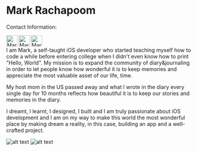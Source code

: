 # Mark Rachapoom
 
Contact Information:

 <a href="https://www.linkedin.com/in/rphanchotong/">
   <img align="left" alt="Mark's Instagram" width="30px" src="https://cdn.jsdelivr.net/npm/simple-icons@v3/icons/linkedin.svg" />
 </a>
 <a href="https://www.instagram.com/markkypanc/">
   <img align="left" alt="Mark's Instagram" width="30px" src="https://cdn.jsdelivr.net/npm/simple-icons@v3/icons/instagram.svg" />
 </a>
 <a href="https://www.facebook.com/Rachapoom Phanchotong">
   <img align="left" alt="Mark's Instagram" width="30px" src="https://cdn.jsdelivr.net/npm/simple-icons@v3/icons/facebook.svg" />
 </a> <br />
 
 
I am Mark, a self-taught iOS developer who started teaching myself how to code a while before entering college when I didn't even know how to print "Hello, World". My mission is to expand the community of diary&journaling in order to let people know how wonderful it is to keep memories and appreciate the most valuable asset of our life, time.

My host mom in the US passed away and what I wrote in the diary every single day for 10 months reflects how beautiful it is to keep our stories and memories in the diary.

I dreamt, I learnt, I designed, I built and I am truly passionate about iOS development and I am on my way to make this world the most wonderful place by making dream a reality, in this case, building an app and a well-crafted project.

 ![alt text](https://polywork-production.imgix.net/jcj97s3zhzk4363mx9oceuxm1fyr?ixlib=rails-4.2.0&w=4096&auto=format&dpr=1&q=75)
 ![alt text](https://pbs.twimg.com/media/E_51M0XUUBghc5y?format=jpg&name=4096x4096)
